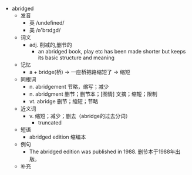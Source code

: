 - abridged
  - 发音
    - 英 /undefined/
    - 美 /ə'brɪdʒd/
  - 词义
    - adj. 削减的,删节的
      - an abridged book, play etc has been made shorter but keeps its basic structure and meaning
  - 记忆
    - a + bridge(桥) → 一座桥把路缩短了 → 缩短
  - 同根词
    - n. abridgement 节略，缩写；减少
    - n. abridgment 删节；删节本；[图情] 文摘；缩短；限制
    - vt. abridge 删节；缩短；节略
  - 近义词
    - v. 缩短；减少；删去（abridge的过去分词）
      - truncated
  - 短语
    - abridged edition 缩编本
  - 例句
    - The abridged edition was published in 1988. 删节本于1988年出版。
  - 补充